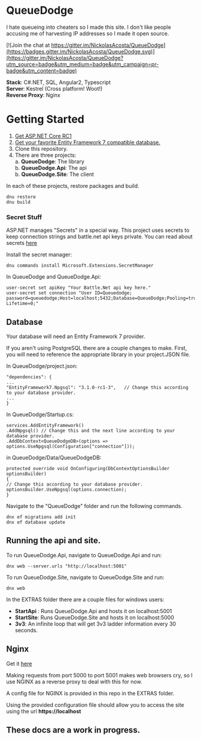 # QueueDodge
I hate queueing into cheaters so I made this site.
I don't like people accusing me of harvesting IP addresses so I made it open source.

[![Join the chat at https://gitter.im/NickolasAcosta/QueueDodge](https://badges.gitter.im/NickolasAcosta/QueueDodge.svg)](https://gitter.im/NickolasAcosta/QueueDodge?utm_source=badge&utm_medium=badge&utm_campaign=pr-badge&utm_content=badge)

**Stack**: C#.NET, SQL, Angular2, Typescript  
**Server**: Kestrel    (Cross platform! Woot!)  
**Reverse Proxy**: Nginx  

# Getting Started

1. [Get ASP.NET Core RC1](https://docs.asp.net/en/latest/)
2. [Get your favorite Entity Framework 7 compatible database.](http://ef.readthedocs.org/en/latest/providers/)
3. Clone this repository.
4. There are three projects:  
   a. **QueueDodge**:  The library  
   b. **QueueDodge.Api**:  The api  
   b. **QueueDodge.Site**:  The client  

In each of these projects, restore packages and build.

    dnu restore
    dnu build


### Secret Stuff
ASP.NET manages "Secrets" in a special way.  This project uses secrets to keep connection strings and battle.net api keys private.  You can read about secrets [here](https://docs.asp.net/en/latest/security/app-secrets.html#accessing-user-secrets-via-configuration)

Install the secret manager:

    dnu commands install Microsoft.Extensions.SecretManager


In QueueDodge and QueueDodge.Api:

    user-secret set apiKey "Your Battle.Net api key here."
    user-secret set connection "User ID=Queuedodge; password=queuedodge;Host=localhost;5432;Database=QueueDodge;Pooling=true;Connection Lifetime=0;"

## Database
Your database will need an Entity Framework 7 provider.

If you aren't using PostgreSQL there are a couple changes to make.  First, you will need to reference the appropriate library in your project.JSON file.

In QueueDodge/project.json:

    "dependencies": {
    ...
    "EntityFramework7.Npgsql": "3.1.0-rc1-3",   // Change this according to your database provider.
    ...
    }

In QueueDodge/Startup.cs:

    services.AddEntityFramework()
    .AddNpgsql() // Change this and the next line according to your database provider.
    .AddDbContext<QueueDodgeDB>(options => options.UseNpgsql(Configuration["connection"]));


in QueueDodge/Data/QueueDodgeDB:

    protected override void OnConfiguring(DbContextOptionsBuilder optionsBuilder)
    {
    // Change this according to your database provider.
    optionsBuilder.UseNpgsql(options.connection);
    }

Navigate to the "QueueDodge" folder and run the following commands.

    dnx ef migrations add init
    dnx ef database update


## Running the api and site.
To run QueueDodge.Api, navigate to QueueDodge.Api and run:

    dnx web --server.urls "http://localhost:5001"

To run QueueDodge.Site, navigate to QueueDodge.Site and run:

    dnx web

In the EXTRAS folder there are a couple files for windows users:

 - **StartApi** : Runs QueueDodge.Api and hosts it on localhost:5001  
 - **StartSite**:  Runs QueueDodge.Site and hosts it on localhost:5000  
 - **3v3**:  An infinite loop that will get 3v3 ladder information every 30 seconds.  

## Nginx
Get it [here](http://nginx.org/)

Making requests from port 5000 to port 5001 makes web browsers cry, so I use NGINX as a reverse proxy to deal with this for now.

A config file for NGINX is provided in this repo in the EXTRAS folder.

Using the provided configuration file should allow you to access the site using the url **https://localhost**


## These docs are a work in progress.